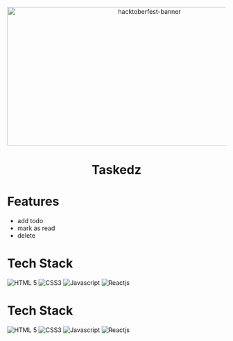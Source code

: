 <p align="center">
   <img src="https://tipseason.com/assets/images/hacktoberfest-banner.jpg" alt="hacktoberfest-banner" width="640" height="320" />
</p>

<div id="top"></div>
<h1 align="center"> Taskedz </h1>

# Features

- add todo
- mark as read
- delete

# Tech Stack 

  ![HTML 5](https://img.shields.io/badge/HTML5-E34F26?style=for-the-badge&logo=html5&logoColor=white)
  ![CSS3](https://img.shields.io/badge/CSS3-1572B6?style=for-the-badge&logo=css3&logoColor=white)
  ![Javascript](https://img.shields.io/badge/JavaScript-323330?style=for-the-badge&logo=javascript&logoColor=F7DF1E)
  ![Reactjs](https://img.shields.io/badge/React-20232A?style=for-the-badge&logo=react&logoColor=61DAFB)
  
  # Tech Stack 

  ![HTML 5](https://img.shields.io/badge/HTML5-E34F26?style=for-the-badge&logo=html5&logoColor=white)
  ![CSS3](https://img.shields.io/badge/CSS3-1572B6?style=for-the-badge&logo=css3&logoColor=white)
  ![Javascript](https://img.shields.io/badge/JavaScript-323330?style=for-the-badge&logo=javascript&logoColor=F7DF1E)
  ![Reactjs](https://img.shields.io/badge/React-20232A?style=for-the-badge&logo=react&logoColor=61DAFB)
